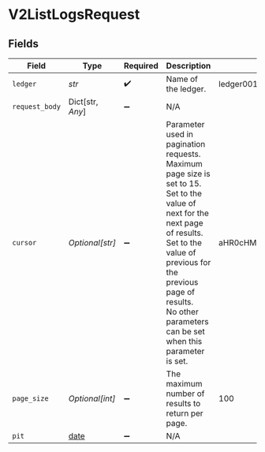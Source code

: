 # V2ListLogsRequest


## Fields

| Field                                                                                                                                                                                                                                                    | Type                                                                                                                                                                                                                                                     | Required                                                                                                                                                                                                                                                 | Description                                                                                                                                                                                                                                              | Example                                                                                                                                                                                                                                                  |
| -------------------------------------------------------------------------------------------------------------------------------------------------------------------------------------------------------------------------------------------------------- | -------------------------------------------------------------------------------------------------------------------------------------------------------------------------------------------------------------------------------------------------------- | -------------------------------------------------------------------------------------------------------------------------------------------------------------------------------------------------------------------------------------------------------- | -------------------------------------------------------------------------------------------------------------------------------------------------------------------------------------------------------------------------------------------------------- | -------------------------------------------------------------------------------------------------------------------------------------------------------------------------------------------------------------------------------------------------------- |
| `ledger`                                                                                                                                                                                                                                                 | *str*                                                                                                                                                                                                                                                    | :heavy_check_mark:                                                                                                                                                                                                                                       | Name of the ledger.                                                                                                                                                                                                                                      | ledger001                                                                                                                                                                                                                                                |
| `request_body`                                                                                                                                                                                                                                           | Dict[str, *Any*]                                                                                                                                                                                                                                         | :heavy_minus_sign:                                                                                                                                                                                                                                       | N/A                                                                                                                                                                                                                                                      |                                                                                                                                                                                                                                                          |
| `cursor`                                                                                                                                                                                                                                                 | *Optional[str]*                                                                                                                                                                                                                                          | :heavy_minus_sign:                                                                                                                                                                                                                                       | Parameter used in pagination requests. Maximum page size is set to 15.<br/>Set to the value of next for the next page of results.<br/>Set to the value of previous for the previous page of results.<br/>No other parameters can be set when this parameter is set.<br/> | aHR0cHM6Ly9nLnBhZ2UvTmVrby1SYW1lbj9zaGFyZQ==                                                                                                                                                                                                             |
| `page_size`                                                                                                                                                                                                                                              | *Optional[int]*                                                                                                                                                                                                                                          | :heavy_minus_sign:                                                                                                                                                                                                                                       | The maximum number of results to return per page.<br/>                                                                                                                                                                                                   | 100                                                                                                                                                                                                                                                      |
| `pit`                                                                                                                                                                                                                                                    | [date](https://docs.python.org/3/library/datetime.html#date-objects)                                                                                                                                                                                     | :heavy_minus_sign:                                                                                                                                                                                                                                       | N/A                                                                                                                                                                                                                                                      |                                                                                                                                                                                                                                                          |